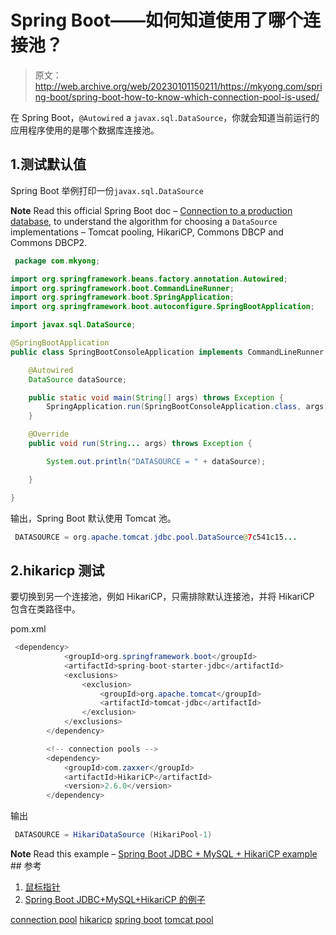 # Spring Boot——如何知道使用了哪个连接池？

> 原文：<http://web.archive.org/web/20230101150211/https://mkyong.com/spring-boot/spring-boot-how-to-know-which-connection-pool-is-used/>

在 Spring Boot，`@Autowired` a `javax.sql.DataSource`，你就会知道当前运行的应用程序使用的是哪个数据库连接池。

## 1.测试默认值

Spring Boot 举例打印一份`javax.sql.DataSource`

**Note**
Read this official Spring Boot doc – [Connection to a production database](http://web.archive.org/web/20190223075556/https://docs.spring.io/spring-boot/docs/current/reference/html/boot-features-sql.html#boot-features-connect-to-production-database), to understand the algorithm for choosing a `DataSource` implementations – Tomcat pooling, HikariCP, Commons DBCP and Commons DBCP2.

```java
 package com.mkyong;

import org.springframework.beans.factory.annotation.Autowired;
import org.springframework.boot.CommandLineRunner;
import org.springframework.boot.SpringApplication;
import org.springframework.boot.autoconfigure.SpringBootApplication;

import javax.sql.DataSource;

@SpringBootApplication
public class SpringBootConsoleApplication implements CommandLineRunner {

    @Autowired
    DataSource dataSource;

    public static void main(String[] args) throws Exception {
        SpringApplication.run(SpringBootConsoleApplication.class, args);
    }

    @Override
    public void run(String... args) throws Exception {

        System.out.println("DATASOURCE = " + dataSource);

    }

} 
```

输出，Spring Boot 默认使用 Tomcat 池。

```java
 DATASOURCE = org.apache.tomcat.jdbc.pool.DataSource@7c541c15... 
```

 ## 2.hikaricp 测试

要切换到另一个连接池，例如 HikariCP，只需排除默认连接池，并将 HikariCP 包含在类路径中。

pom.xml

```java
 <dependency>
            <groupId>org.springframework.boot</groupId>
            <artifactId>spring-boot-starter-jdbc</artifactId>
            <exclusions>
                <exclusion>
                    <groupId>org.apache.tomcat</groupId>
                    <artifactId>tomcat-jdbc</artifactId>
                </exclusion>
            </exclusions>
        </dependency>

        <!-- connection pools -->
        <dependency>
            <groupId>com.zaxxer</groupId>
            <artifactId>HikariCP</artifactId>
            <version>2.6.0</version>
        </dependency> 
```

输出

```java
 DATASOURCE = HikariDataSource (HikariPool-1) 
```

**Note**
Read this example – [Spring Boot JDBC + MySQL + HikariCP example](http://web.archive.org/web/20190223075556/http://www.mkyong.com/spring-boot/spring-boot-jdbc-mysql-hikaricp-example/) ## 参考

1.  [鼠标指针](http://web.archive.org/web/20190223075556/https://github.com/brettwooldridge/HikariCP)
2.  [Spring Boot JDBC+MySQL+HikariCP 的例子](http://web.archive.org/web/20190223075556/http://www.mkyong.com/spring-boot/spring-boot-jdbc-mysql-hikaricp-example/)

[connection pool](http://web.archive.org/web/20190223075556/http://www.mkyong.com/tag/connection-pool/) [hikaricp](http://web.archive.org/web/20190223075556/http://www.mkyong.com/tag/hikaricp/) [spring boot](http://web.archive.org/web/20190223075556/http://www.mkyong.com/tag/spring-boot/) [tomcat pool](http://web.archive.org/web/20190223075556/http://www.mkyong.com/tag/tomcat-pool/)







